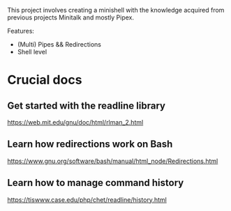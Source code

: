 This project involves creating a minishell with the knowledge acquired from previous projects Minitalk and mostly Pipex.

Features:
- (Multi) Pipes && Redirections
- Shell level

# Crucial docs
## Get started with the readline library
https://web.mit.edu/gnu/doc/html/rlman_2.html

## Learn how redirections work on Bash
https://www.gnu.org/software/bash/manual/html_node/Redirections.html

## Learn how to manage command history
https://tiswww.case.edu/php/chet/readline/history.html
